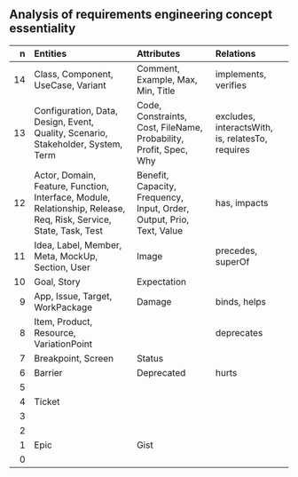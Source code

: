 ## Analysis of requirements engineering concept essentiality


| n | Entities | Attributes | Relations |
|--:|:---------|:-----------|:----------|
| 14 | Class, Component, UseCase, Variant | Comment, Example, Max, Min, Title | implements, verifies |
| 13 | Configuration, Data, Design, Event, Quality, Scenario, Stakeholder, System, Term | Code, Constraints, Cost, FileName, Probability, Profit, Spec, Why | excludes, interactsWith, is, relatesTo, requires |
| 12 | Actor, Domain, Feature, Function, Interface, Module, Relationship, Release, Req, Risk, Service, State, Task, Test | Benefit, Capacity, Frequency, Input, Order, Output, Prio, Text, Value | has, impacts |
| 11 | Idea, Label, Member, Meta, MockUp, Section, User | Image | precedes, superOf |
| 10 | Goal, Story | Expectation |  |
| 9 | App, Issue, Target, WorkPackage | Damage | binds, helps |
| 8 | Item, Product, Resource, VariationPoint |  | deprecates |
| 7 | Breakpoint, Screen | Status |  |
| 6 | Barrier | Deprecated | hurts |
| 5 |  |  |  |
| 4 | Ticket |  |  |
| 3 |  |  |  |
| 2 |  |  |  |
| 1 | Epic | Gist |  |
| 0 |  |  |  |
